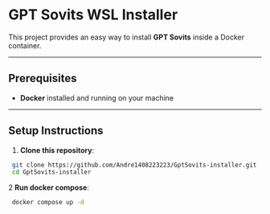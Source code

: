 # GPT Sovits WSL Installer

This project provides an easy way to install **GPT Sovits** inside a Docker container.

---

## Prerequisites

- **Docker** installed and running on your machine

---

## Setup Instructions

1. **Clone this repository**:

```bash
 git clone https://github.com/Andre1408223223/GptSovits-installer.git
 cd GptSovits-installer
```

2 **Run docker compose**:

```bash
 docker compose up -d
```

